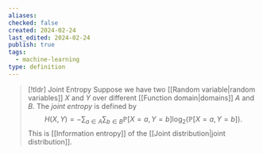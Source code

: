 ```yaml
---
aliases: 
checked: false
created: 2024-02-24
last_edited: 2024-02-24
publish: true
tags:
  - machine-learning
type: definition
---
```

>[!tldr] Joint Entropy
>Suppose we have two [[Random variable|random variables]] $X$ and $Y$ over different [[Function domain|domains]] $A$ and $B$. The *joint entropy* is defined by
>$$H(X, Y) = - \sum_{a \in A} \sum_{b \in B} \mathbb{P}[X = a, Y = b] \log_2(\mathbb{P}[X = a, Y = b]).$$
>This is [[Information entropy]] of the [[Joint distribution|joint distribution]]. 

